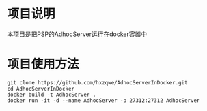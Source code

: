 # 项目说明
本项目是把PSP的AdhocServer运行在docker容器中 

# 项目使用方法
```
git clone https://github.com/hxzqwe/AdhocServerInDocker.git
cd AdhocServerInDocker
docker build -t AdhocServer .
docker run -it -d --name AdhocServer -p 27312:27312 AdhocServer
```
